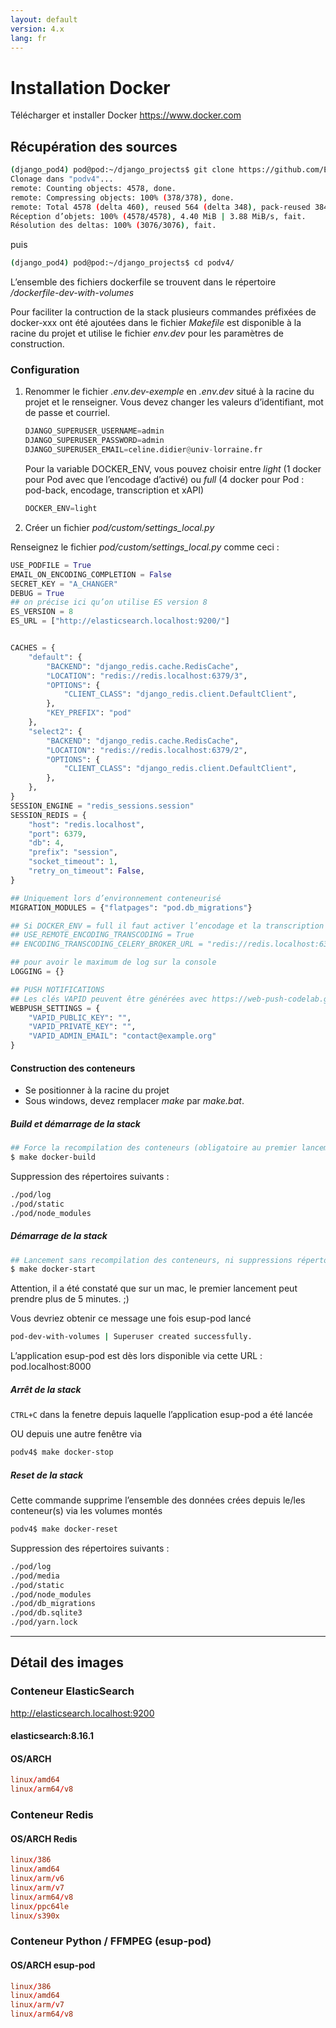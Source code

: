 ```yaml
---
layout: default
version: 4.x
lang: fr
---
```


# Installation Docker

Télécharger et installer Docker <https://www.docker.com>

## Récupération des sources

```sh
(django_pod4) pod@pod:~/django_projects$ git clone https://github.com/EsupPortail/Esup-Pod.git podv4
Clonage dans "podv4"...
remote: Counting objects: 4578, done.
remote: Compressing objects: 100% (378/378), done.
remote: Total 4578 (delta 460), reused 564 (delta 348), pack-reused 3847
Réception d’objets: 100% (4578/4578), 4.40 MiB | 3.88 MiB/s, fait.
Résolution des deltas: 100% (3076/3076), fait.
```

puis

```sh
(django_pod4) pod@pod:~/django_projects$ cd podv4/
```

L’ensemble des fichiers dockerfile se trouvent dans le répertoire _/dockerfile-dev-with-volumes_

Pour faciliter la contruction de la stack plusieurs commandes préfixées de docker-xxx ont été ajoutées dans le fichier _Makefile_ est disponible à la racine du projet et utilise le fichier _env.dev_ pour les paramètres de construction.

### Configuration

1. Renommer le fichier _.env.dev-exemple_ en _.env.dev_ situé à la racine du projet et le renseigner.
    Vous devez changer les valeurs d’identifiant, mot de passe et courriel.

    ```py
    DJANGO_SUPERUSER_USERNAME=admin
    DJANGO_SUPERUSER_PASSWORD=admin
    DJANGO_SUPERUSER_EMAIL=celine.didier@univ-lorraine.fr
    ```

    Pour la variable DOCKER_ENV, vous pouvez choisir entre _light_ (1 docker pour Pod avec que l’encodage d’activé) ou _full_ (4 docker pour Pod : pod-back, encodage, transcription et xAPI)

    ```py
    DOCKER_ENV=light
    ```

2. Créer un fichier _pod/custom/settings_local.py_

Renseignez le fichier _pod/custom/settings_local.py_ comme ceci :

```py
USE_PODFILE = True
EMAIL_ON_ENCODING_COMPLETION = False
SECRET_KEY = "A_CHANGER"
DEBUG = True
## on précise ici qu’on utilise ES version 8
ES_VERSION = 8
ES_URL = ["http://elasticsearch.localhost:9200/"]


CACHES = {
    "default": {
        "BACKEND": "django_redis.cache.RedisCache",
        "LOCATION": "redis://redis.localhost:6379/3",
        "OPTIONS": {
            "CLIENT_CLASS": "django_redis.client.DefaultClient",
        },
        "KEY_PREFIX": "pod"
    },
    "select2": {
        "BACKEND": "django_redis.cache.RedisCache",
        "LOCATION": "redis://redis.localhost:6379/2",
        "OPTIONS": {
            "CLIENT_CLASS": "django_redis.client.DefaultClient",
        },
    },
}
SESSION_ENGINE = "redis_sessions.session"
SESSION_REDIS = {
    "host": "redis.localhost",
    "port": 6379,
    "db": 4,
    "prefix": "session",
    "socket_timeout": 1,
    "retry_on_timeout": False,
}

## Uniquement lors d’environnement conteneurisé
MIGRATION_MODULES = {"flatpages": "pod.db_migrations"}

## Si DOCKER_ENV = full il faut activer l’encodage et la transcription distante
## USE_REMOTE_ENCODING_TRANSCODING = True
## ENCODING_TRANSCODING_CELERY_BROKER_URL = "redis://redis.localhost:6379/7"

## pour avoir le maximum de log sur la console
LOGGING = {}

## PUSH NOTIFICATIONS
## Les clés VAPID peuvent être générées avec https://web-push-codelab.glitch.me/
WEBPUSH_SETTINGS = {
    "VAPID_PUBLIC_KEY": "",
    "VAPID_PRIVATE_KEY": "",
    "VAPID_ADMIN_EMAIL": "contact@example.org"
}
```

#### Construction des conteneurs

- Se positionner à la racine du projet
- Sous windows, devez remplacer _make_ par _make.bat_.

##### Build et démarrage de la stack

```sh
## Force la recompilation des conteneurs (obligatoire au premier lancement ou après un docker-reset)
$ make docker-build
```

Suppression des répertoires suivants :

```sh
./pod/log
./pod/static
./pod/node_modules
```

##### Démarrage de la stack

```sh
## Lancement sans recompilation des conteneurs, ni suppressions répertoires ./pod/log, ./pod/static, ./pod/node_modules
$ make docker-start
```

Attention, il a été constaté que sur un mac, le premier lancement peut prendre plus de 5 minutes. ;)

Vous devriez obtenir ce message une fois esup-pod lancé

```sh
pod-dev-with-volumes | Superuser created successfully.
```

L’application esup-pod est dès lors disponible via cette URL : pod.localhost:8000

##### Arrêt de la stack

`CTRL+C` dans la fenetre depuis laquelle l’application esup-pod a été lancée

OU depuis une autre fenêtre via

```sh
podv4$ make docker-stop
```

##### Reset de la stack

Cette commande supprime l’ensemble des données crées depuis le/les conteneur(s) via les volumes montés

```sh
podv4$ make docker-reset
```

Suppression des répertoires suivants :

```sh
./pod/log
./pod/media
./pod/static
./pod/node_modules
./pod/db_migrations
./pod/db.sqlite3
./pod/yarn.lock
```

---

## Détail des images

### Conteneur ElasticSearch

<http://elasticsearch.localhost:9200>

#### elasticsearch:8.16.1

#### OS/ARCH

```conf
linux/amd64
linux/arm64/v8
```

### Conteneur Redis

#### OS/ARCH Redis

```conf
linux/386
linux/amd64
linux/arm/v6
linux/arm/v7
linux/arm64/v8
linux/ppc64le
linux/s390x
```

### Conteneur Python / FFMPEG (esup-pod)

#### OS/ARCH esup-pod

```conf
linux/386
linux/amd64
linux/arm/v7
linux/arm64/v8
```
